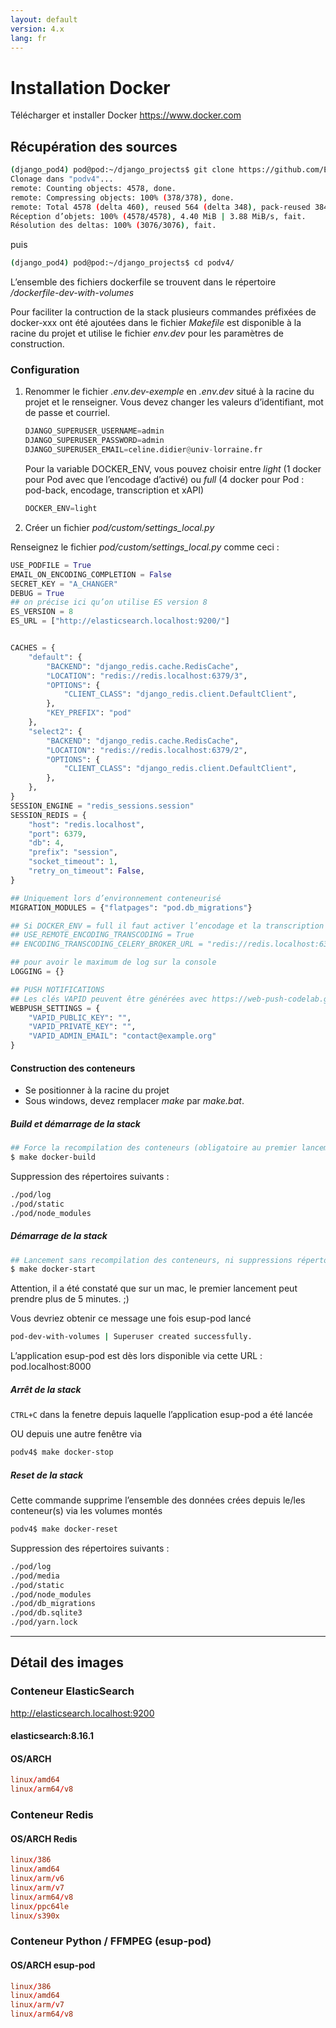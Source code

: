 ```yaml
---
layout: default
version: 4.x
lang: fr
---
```


# Installation Docker

Télécharger et installer Docker <https://www.docker.com>

## Récupération des sources

```sh
(django_pod4) pod@pod:~/django_projects$ git clone https://github.com/EsupPortail/Esup-Pod.git podv4
Clonage dans "podv4"...
remote: Counting objects: 4578, done.
remote: Compressing objects: 100% (378/378), done.
remote: Total 4578 (delta 460), reused 564 (delta 348), pack-reused 3847
Réception d’objets: 100% (4578/4578), 4.40 MiB | 3.88 MiB/s, fait.
Résolution des deltas: 100% (3076/3076), fait.
```

puis

```sh
(django_pod4) pod@pod:~/django_projects$ cd podv4/
```

L’ensemble des fichiers dockerfile se trouvent dans le répertoire _/dockerfile-dev-with-volumes_

Pour faciliter la contruction de la stack plusieurs commandes préfixées de docker-xxx ont été ajoutées dans le fichier _Makefile_ est disponible à la racine du projet et utilise le fichier _env.dev_ pour les paramètres de construction.

### Configuration

1. Renommer le fichier _.env.dev-exemple_ en _.env.dev_ situé à la racine du projet et le renseigner.
    Vous devez changer les valeurs d’identifiant, mot de passe et courriel.

    ```py
    DJANGO_SUPERUSER_USERNAME=admin
    DJANGO_SUPERUSER_PASSWORD=admin
    DJANGO_SUPERUSER_EMAIL=celine.didier@univ-lorraine.fr
    ```

    Pour la variable DOCKER_ENV, vous pouvez choisir entre _light_ (1 docker pour Pod avec que l’encodage d’activé) ou _full_ (4 docker pour Pod : pod-back, encodage, transcription et xAPI)

    ```py
    DOCKER_ENV=light
    ```

2. Créer un fichier _pod/custom/settings_local.py_

Renseignez le fichier _pod/custom/settings_local.py_ comme ceci :

```py
USE_PODFILE = True
EMAIL_ON_ENCODING_COMPLETION = False
SECRET_KEY = "A_CHANGER"
DEBUG = True
## on précise ici qu’on utilise ES version 8
ES_VERSION = 8
ES_URL = ["http://elasticsearch.localhost:9200/"]


CACHES = {
    "default": {
        "BACKEND": "django_redis.cache.RedisCache",
        "LOCATION": "redis://redis.localhost:6379/3",
        "OPTIONS": {
            "CLIENT_CLASS": "django_redis.client.DefaultClient",
        },
        "KEY_PREFIX": "pod"
    },
    "select2": {
        "BACKEND": "django_redis.cache.RedisCache",
        "LOCATION": "redis://redis.localhost:6379/2",
        "OPTIONS": {
            "CLIENT_CLASS": "django_redis.client.DefaultClient",
        },
    },
}
SESSION_ENGINE = "redis_sessions.session"
SESSION_REDIS = {
    "host": "redis.localhost",
    "port": 6379,
    "db": 4,
    "prefix": "session",
    "socket_timeout": 1,
    "retry_on_timeout": False,
}

## Uniquement lors d’environnement conteneurisé
MIGRATION_MODULES = {"flatpages": "pod.db_migrations"}

## Si DOCKER_ENV = full il faut activer l’encodage et la transcription distante
## USE_REMOTE_ENCODING_TRANSCODING = True
## ENCODING_TRANSCODING_CELERY_BROKER_URL = "redis://redis.localhost:6379/7"

## pour avoir le maximum de log sur la console
LOGGING = {}

## PUSH NOTIFICATIONS
## Les clés VAPID peuvent être générées avec https://web-push-codelab.glitch.me/
WEBPUSH_SETTINGS = {
    "VAPID_PUBLIC_KEY": "",
    "VAPID_PRIVATE_KEY": "",
    "VAPID_ADMIN_EMAIL": "contact@example.org"
}
```

#### Construction des conteneurs

- Se positionner à la racine du projet
- Sous windows, devez remplacer _make_ par _make.bat_.

##### Build et démarrage de la stack

```sh
## Force la recompilation des conteneurs (obligatoire au premier lancement ou après un docker-reset)
$ make docker-build
```

Suppression des répertoires suivants :

```sh
./pod/log
./pod/static
./pod/node_modules
```

##### Démarrage de la stack

```sh
## Lancement sans recompilation des conteneurs, ni suppressions répertoires ./pod/log, ./pod/static, ./pod/node_modules
$ make docker-start
```

Attention, il a été constaté que sur un mac, le premier lancement peut prendre plus de 5 minutes. ;)

Vous devriez obtenir ce message une fois esup-pod lancé

```sh
pod-dev-with-volumes | Superuser created successfully.
```

L’application esup-pod est dès lors disponible via cette URL : pod.localhost:8000

##### Arrêt de la stack

`CTRL+C` dans la fenetre depuis laquelle l’application esup-pod a été lancée

OU depuis une autre fenêtre via

```sh
podv4$ make docker-stop
```

##### Reset de la stack

Cette commande supprime l’ensemble des données crées depuis le/les conteneur(s) via les volumes montés

```sh
podv4$ make docker-reset
```

Suppression des répertoires suivants :

```sh
./pod/log
./pod/media
./pod/static
./pod/node_modules
./pod/db_migrations
./pod/db.sqlite3
./pod/yarn.lock
```

---

## Détail des images

### Conteneur ElasticSearch

<http://elasticsearch.localhost:9200>

#### elasticsearch:8.16.1

#### OS/ARCH

```conf
linux/amd64
linux/arm64/v8
```

### Conteneur Redis

#### OS/ARCH Redis

```conf
linux/386
linux/amd64
linux/arm/v6
linux/arm/v7
linux/arm64/v8
linux/ppc64le
linux/s390x
```

### Conteneur Python / FFMPEG (esup-pod)

#### OS/ARCH esup-pod

```conf
linux/386
linux/amd64
linux/arm/v7
linux/arm64/v8
```
